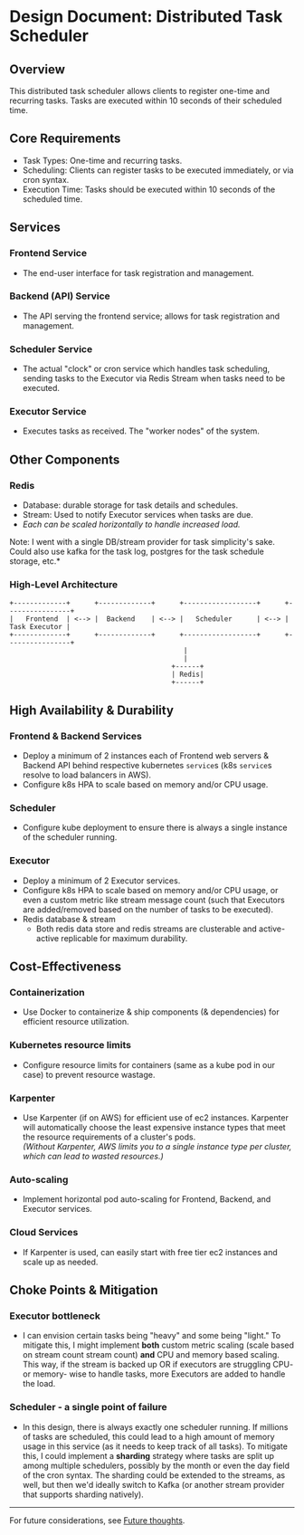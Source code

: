 # Design Document: Distributed Task Scheduler

## Overview
This distributed task scheduler allows clients to register one-time and recurring tasks. Tasks are executed within 10 seconds of their scheduled time.

## Core Requirements
- Task Types: One-time and recurring tasks.
- Scheduling: Clients can register tasks to be executed immediately, or via cron syntax.
- Execution Time: Tasks should be executed within 10 seconds of the scheduled time.

## Services
### Frontend Service
- The end-user interface for task registration and management.
### Backend (API) Service
- The API serving the frontend service; allows for task registration and management.
### Scheduler Service
- The actual "clock" or cron service which handles task scheduling, sending tasks to the Executor via Redis Stream when tasks need to be executed.
### Executor Service
- Executes tasks as received.  The "worker nodes" of the system.


## Other Components
### Redis 
- Database: durable storage for task details and schedules.
- Stream: Used to notify Executor services when tasks are due.
- *Each can be scaled horizontally to handle increased load.*

Note: I went with a single DB/stream provider for task simplicity's sake.  Could also use kafka for the task log, postgres for the task schedule storage, etc.*

### High-Level Architecture

```plaintext
+-------------+      +-------------+      +------------------+      +----------------+
|   Frontend  | <--> |  Backend    | <--> |   Scheduler      | <--> |  Task Executor |
+-------------+      +-------------+      +------------------+      +----------------+
                                           |
                                           |
                                        +------+
                                        | Redis|
                                        +------+
 ```

## High Availability & Durability
### Frontend & Backend Services
- Deploy a minimum of 2 instances each of Frontend web servers & Backend API behind respective kubernetes `service`s (k8s `service`s resolve to load balancers in AWS).  
- Configure k8s HPA to scale based on memory and/or CPU usage.
### Scheduler
- Configure kube deployment to ensure there is always a single instance of the scheduler running.
### Executor
- Deploy a minimum of 2 Executor services. 
- Configure k8s HPA to scale based on memory and/or CPU usage, or even a custom metric like stream message count (such that Executors are added/removed based on the number of tasks to be executed).
- Redis database & stream
  - Both redis data store and redis streams are clusterable and active-active replicable for maximum durability.

## Cost-Effectiveness
### Containerization
- Use Docker to containerize & ship components (& dependencies) for efficient resource utilization.
### Kubernetes resource limits
- Configure resource limits for containers (same as a kube pod in our case) to prevent resource wastage.
### Karpenter
- Use Karpenter (if on AWS) for efficient use of ec2 instances. Karpenter will automatically choose the least expensive instance types that meet the resource requirements of a cluster's pods.  
*(Without Karpenter, AWS limits you to a single instance type per cluster, which can lead to wasted resources.)*
### Auto-scaling
- Implement horizontal pod auto-scaling for Frontend, Backend, and Executor services.
### Cloud Services
- If Karpenter is used, can easily start with free tier ec2 instances and scale up as needed.

## Choke Points & Mitigation
### Executor bottleneck
- I can envision certain tasks being "heavy" and some being "light."  To mitigate this, I might implement **both** custom metric scaling (scale based on stream count stream count) **and** CPU and memory based scaling. This way, if the stream is backed up OR if executors are struggling CPU- or memory- wise to handle tasks, more Executors are added to handle the load.

### Scheduler - a single point of failure
- In this design, there is always exactly one scheduler running.  If millions of tasks are scheduled, this could lead to a high amount of memory usage in this service (as it needs to keep track of all tasks).  To mitigate this, I could implement a **sharding** strategy where tasks are split up among multiple schedulers, possibly by the month or even the day field of the cron syntax. The sharding could be extended to the streams, as well, but then we'd ideally switch to Kafka (or another stream provider that supports sharding natively).
---
For future considerations, see [Future thoughts](future.md).